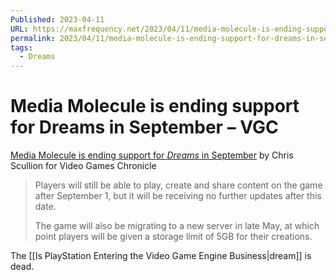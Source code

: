 ```yaml
---
Published: 2023-04-11
URL: https://maxfrequency.net/2023/04/11/media-molecule-is-ending-support-for-dreams-in-september-vgc/
permalink: 2023/04/11/media-molecule-is-ending-support-for-dreams-in-september-vgc/
tags:
  - Dreams
---
```

# Media Molecule is ending support for Dreams in September – VGC

[Media Molecule is ending support for *Dreams* in September](https://www.videogameschronicle.com/news/media-molecule-is-ending-support-for-dreams-in-september/) by Chris Scullion for Video Games Chronicle

> Players will still be able to play, create and share content on the game after September 1, but it will be receiving no further updates after this date.
> 
> The game will also be migrating to a new server in late May, at which point players will be given a storage limit of 5GB for their creations.

The [[Is PlayStation Entering the Video Game Engine Business|dream]] is dead.